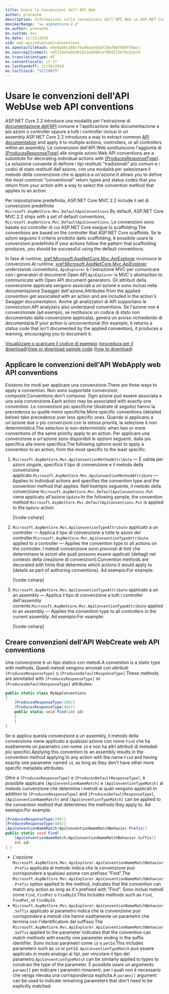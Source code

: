 ```yaml
---
title: Usare le convenzioni dell'API Web
author: pranavkm
description: Informazioni sulle convenzioni dell'API Web in ASP.NET Core.
monikerRange: '>= aspnetcore-2.2'
ms.author: pranavkm
ms.custom: mvc
ms.date: 11/13/2018
uid: web-api/advanced/conventions
ms.openlocfilehash: ede9a46c160cf6a49aa93da710af0bf0b8f59acc
ms.sourcegitcommit: c4572be5ebb301013a5698caf9b5572b76cb2e34
ms.translationtype: HT
ms.contentlocale: it-IT
ms.lasthandoff: 11/30/2018
ms.locfileid: "52710075"
---
```

# <a name="use-web-api-conventions"></a><span data-ttu-id="33620-103">Usare le convenzioni dell'API Web</span><span class="sxs-lookup"><span data-stu-id="33620-103">Use web API conventions</span></span>

<span data-ttu-id="33620-104">ASP.NET Core 2.2 introduce una modalità per l'estrazione di [documentazione dell'API](xref:tutorials/web-api-help-pages-using-swagger) comune e l'applicazione della documentazione a più azioni o controller oppure a tutti i controller inclusi in un assembly.</span><span class="sxs-lookup"><span data-stu-id="33620-104">ASP.NET Core 2.2 introduces a way to extract common [API documentation](xref:tutorials/web-api-help-pages-using-swagger) and apply it to multiple actions, controllers, or all controllers within an assembly.</span></span> <span data-ttu-id="33620-105">Le convenzioni dell'API Web sostituiscono l'aggiunta di [[ProducesResponseType]](xref:Microsoft.AspNetCore.Mvc.ProducesResponseTypeAttribute) alle singole azioni.</span><span class="sxs-lookup"><span data-stu-id="33620-105">Web API conventions are a substitute for decorating individual actions with [[ProducesResponseType]](xref:Microsoft.AspNetCore.Mvc.ProducesResponseTypeAttribute).</span></span> <span data-ttu-id="33620-106">La soluzione consente di definire i tipi restituiti "tradizionali" più comuni e i codici di stato restituiti dall'azione, con una modalità per selezionare il metodo della convenzione che si applica a un'azione.</span><span class="sxs-lookup"><span data-stu-id="33620-106">It allows you to define the most common "conventional" return types and status codes that you return from your action with a way to select the convention method that applies to an action.</span></span>

<span data-ttu-id="33620-107">Per impostazione predefinita, ASP.NET Core MVC 2.2 include il set di convenzioni predefinite `Microsoft.AspNetCore.Mvc.DefaultApiConventions`.</span><span class="sxs-lookup"><span data-stu-id="33620-107">By default, ASP.NET Core MVC 2.2 ships with a set of default conventions, `Microsoft.AspNetCore.Mvc.DefaultApiConventions`.</span></span> <span data-ttu-id="33620-108">Le convenzioni sono basate sul controller di cui ASP.NET Core esegue lo scaffolding.</span><span class="sxs-lookup"><span data-stu-id="33620-108">The conventions are based on the controller that ASP.NET Core scaffolds.</span></span> <span data-ttu-id="33620-109">Se le azioni seguono il criterio prodotto dallo scaffolding, è possibile usare le convenzioni predefinite.</span><span class="sxs-lookup"><span data-stu-id="33620-109">If your actions follow the pattern that scaffolding produces, you should be successful using the default conventions.</span></span>

<span data-ttu-id="33620-110">In fase di runtime, <xref:Microsoft.AspNetCore.Mvc.ApiExplorer> riconosce le convenzioni.</span><span class="sxs-lookup"><span data-stu-id="33620-110">At runtime, <xref:Microsoft.AspNetCore.Mvc.ApiExplorer> understands conventions.</span></span> <span data-ttu-id="33620-111">`ApiExplorer` è l'astrazione MVC per comunicare con i generatori di documenti Open API.</span><span class="sxs-lookup"><span data-stu-id="33620-111">`ApiExplorer` is MVC's abstraction to communicate with Open API document generators.</span></span> <span data-ttu-id="33620-112">Gli attributi della convenzione applicata vengono associati a un'azione e sono inclusi nella documentazione Swagger dell'azione.</span><span class="sxs-lookup"><span data-stu-id="33620-112">Attributes from the applied convention get associated with an action and are included in the action's Swagger documentation.</span></span> <span data-ttu-id="33620-113">Anche gli analizzatori di API supportano le convenzioni.</span><span class="sxs-lookup"><span data-stu-id="33620-113">API analyzers also understand conventions.</span></span> <span data-ttu-id="33620-114">Se l'azione non è convenzionale (ad esempio, se restituisce un codice di stato non documentato dalla convenzione applicata), genera un avviso richiedendo di documentarla.</span><span class="sxs-lookup"><span data-stu-id="33620-114">If your action is unconventional (for example, it returns a status code that isn't documented by the applied convention), it produces a warning, encouraging you to document it.</span></span>

<span data-ttu-id="33620-115">[Visualizzare o scaricare il codice di esempio](https://github.com/aspnet/Docs/tree/master/aspnetcore/web-api/advanced/conventions/sample) ([procedura per il download](xref:index#how-to-download-a-sample))</span><span class="sxs-lookup"><span data-stu-id="33620-115">[View or download sample code](https://github.com/aspnet/Docs/tree/master/aspnetcore/web-api/advanced/conventions/sample) ([how to download](xref:index#how-to-download-a-sample))</span></span>

## <a name="apply-web-api-conventions"></a><span data-ttu-id="33620-116">Applicare le convenzioni dell'API Web</span><span class="sxs-lookup"><span data-stu-id="33620-116">Apply web API conventions</span></span>

<span data-ttu-id="33620-117">Esistono tre modi per applicare una convenzione.</span><span class="sxs-lookup"><span data-stu-id="33620-117">There are three ways to apply a convention.</span></span> <span data-ttu-id="33620-118">Non sono supportate convenzioni composte.</span><span class="sxs-lookup"><span data-stu-id="33620-118">Conventions don't compose.</span></span> <span data-ttu-id="33620-119">Ogni azione può essere associata a una sola convenzione.</span><span class="sxs-lookup"><span data-stu-id="33620-119">Each action may be associated with exactly one convention.</span></span> <span data-ttu-id="33620-120">Le convenzioni più specifiche (illustrate di seguito) hanno la precedenza su quelle meno specifiche.</span><span class="sxs-lookup"><span data-stu-id="33620-120">More specific conventions (detailed below) take precedence over less specific ones.</span></span> <span data-ttu-id="33620-121">Quando si applicano a un'azione due o più convenzioni con la stessa priorità, la selezione è non deterministica.</span><span class="sxs-lookup"><span data-stu-id="33620-121">The selection is non-deterministic when two or more conventions of the same priority apply to an action.</span></span> <span data-ttu-id="33620-122">Per applicare una convenzione a un'azione sono disponibili le opzioni seguenti, dalla più specifica alla meno specifica:</span><span class="sxs-lookup"><span data-stu-id="33620-122">The following options exist to apply a convention to an action, from the most specific to the least specific:</span></span>

1. <span data-ttu-id="33620-123">`Microsoft.AspNetCore.Mvc.ApiConventionMethodAttribute` &mdash; È valida per azioni singole, specifica il tipo di convenzione e il metodo della convenzione applicato.</span><span class="sxs-lookup"><span data-stu-id="33620-123">`Microsoft.AspNetCore.Mvc.ApiConventionMethodAttribute` &mdash; Applies to individual actions and specifies the convention type and the convention method that applies.</span></span> <span data-ttu-id="33620-124">Nell'esempio seguente, il metodo della convenzione `Microsoft.AspNetCore.Mvc.DefaultApiConventions.Put` viene applicato all'azione `Update`:</span><span class="sxs-lookup"><span data-stu-id="33620-124">In the following sample, the convention method `Microsoft.AspNetCore.Mvc.DefaultApiConventions.Put` is applied to the `Update` action:</span></span>

    [!code-csharp[](conventions/sample/Controllers/ContactsConventionController.cs?name=apiconventionmethod&highlight=2-3)]

1. <span data-ttu-id="33620-125">`Microsoft.AspNetCore.Mvc.ApiConventionTypeAttribute` applicato a un controller &mdash; Applica il tipo di convenzione a tutte le azioni del controller.</span><span class="sxs-lookup"><span data-stu-id="33620-125">`Microsoft.AspNetCore.Mvc.ApiConventionTypeAttribute` applied to a controller &mdash; Applies the convention type to all actions on the controller.</span></span> <span data-ttu-id="33620-126">I metodi convenzione sono provvisti di hint che determinano le azioni alle quali possono essere applicati (dettagli nel contesto della creazione di convenzioni).</span><span class="sxs-lookup"><span data-stu-id="33620-126">Convention methods are decorated with hints that determine which actions it would apply to (details as part of authoring conventions).</span></span> <span data-ttu-id="33620-127">Ad esempio:</span><span class="sxs-lookup"><span data-stu-id="33620-127">For example:</span></span>

    [!code-csharp[](conventions/sample/Controllers/ContactsConventionController.cs?name=apiconventiontypeattribute)]

1. <span data-ttu-id="33620-128">`Microsoft.AspNetCore.Mvc.ApiConventionTypeAttribute` applicato a un an assembly &mdash; Applica il tipo di convenzione a tutti i controller dell'assembly corrente.</span><span class="sxs-lookup"><span data-stu-id="33620-128">`Microsoft.AspNetCore.Mvc.ApiConventionTypeAttribute` applied to an assembly &mdash; Applies the convention type to all controllers in the current assembly.</span></span> <span data-ttu-id="33620-129">Ad esempio:</span><span class="sxs-lookup"><span data-stu-id="33620-129">For example:</span></span>

    [!code-csharp[](conventions/sample/Startup.cs?name=apiconventiontypeattribute)]

## <a name="create-web-api-conventions"></a><span data-ttu-id="33620-130">Creare convenzioni dell'API Web</span><span class="sxs-lookup"><span data-stu-id="33620-130">Create web API conventions</span></span>

<span data-ttu-id="33620-131">Una convenzione è un tipo statico con metodi.</span><span class="sxs-lookup"><span data-stu-id="33620-131">A convention is a static type with methods.</span></span> <span data-ttu-id="33620-132">Questi metodi vengono annotati con attributi `[ProducesResponseType]` o `[ProducesDefaultResponseType]`.</span><span class="sxs-lookup"><span data-stu-id="33620-132">These methods are annotated with `[ProducesResponseType]` or `[ProducesDefaultResponseType]` attributes.</span></span>

```csharp
public static class MyAppConventions
{
    [ProducesResponseType(200)]
    [ProducesResponseType(404)]
    public static void Find(int id)
    {
    }
}
```

<span data-ttu-id="33620-133">Se si applica questa convenzione a un assembly, il metodo della convenzione viene applicato a qualsiasi azione con nome `Find` che ha esattamente un parametro con nome `id` e non ha altri attributi di metadati più specifici.</span><span class="sxs-lookup"><span data-stu-id="33620-133">Applying this convention to an assembly results in the convention method applying to any action with the name `Find` and having exactly one parameter named `id`, as long as they don't have other more specific metadata attributes.</span></span>

<span data-ttu-id="33620-134">Oltre a `[ProducesResponseType]` e `[ProducesDefaultResponseType]`, è possibile applicare `[ApiConventionNameMatch]` e `[ApiConventionTypeMatch]` al metodo convenzione che determina i metodi ai quali vengono applicati.</span><span class="sxs-lookup"><span data-stu-id="33620-134">In addition to `[ProducesResponseType]` and `[ProducesDefaultResponseType]`, `[ApiConventionNameMatch]` and `[ApiConventionTypeMatch]` can be applied to the convention method that determines the methods they apply to.</span></span> <span data-ttu-id="33620-135">Ad esempio:</span><span class="sxs-lookup"><span data-stu-id="33620-135">For example:</span></span>

```csharp
[ProducesResponseType(200)]
[ProducesResponseType(404)]
[ApiConventionNameMatch(ApiConventionNameMatchBehavior.Prefix)]
public static void Find(
    [ApiConventionNameMatch(ApiConventionNameMatchBehavior.Suffix)]
    int id)
{ }
```

* <span data-ttu-id="33620-136">L'opzione `Microsoft.AspNetCore.Mvc.ApiExplorer.ApiConventionNameMatchBehavior.Prefix` applicata al metodo indica che la convenzione può corrispondere a qualsiasi azione con prefisso "Find".</span><span class="sxs-lookup"><span data-stu-id="33620-136">The `Microsoft.AspNetCore.Mvc.ApiExplorer.ApiConventionNameMatchBehavior.Prefix` option applied to the method, indicates that the convention can match any action as long as it's prefixed with "Find".</span></span> <span data-ttu-id="33620-137">Sono inclusi metodi come `Find`, `FindPet` o `FindById`.</span><span class="sxs-lookup"><span data-stu-id="33620-137">This includes methods such as `Find`, `FindPet`, or `FindById`.</span></span>
* <span data-ttu-id="33620-138">`Microsoft.AspNetCore.Mvc.ApiExplorer.ApiConventionNameMatchBehavior.Suffix` applicato al parametro indica che la convenzione può corrispondere a metodi che hanno esattamente un parametro che termina con l'identificatore del suffisso.</span><span class="sxs-lookup"><span data-stu-id="33620-138">The `Microsoft.AspNetCore.Mvc.ApiExplorer.ApiConventionNameMatchBehavior.Suffix` applied to the parameter indicates that the convention can match methods with exactly one parameter ending in the suffix identifier.</span></span> <span data-ttu-id="33620-139">Sono inclusi parametri come `id` o `petId`.</span><span class="sxs-lookup"><span data-stu-id="33620-139">This includes parameters such as `id` or `petId`.</span></span> <span data-ttu-id="33620-140">`ApiConventionTypeMatch` può essere applicato in modo analogo ai tipi, per vincolare il tipo del parametro.</span><span class="sxs-lookup"><span data-stu-id="33620-140">`ApiConventionTypeMatch` can be similarly applied to types to constrain the type of the parameter.</span></span> <span data-ttu-id="33620-141">È possibile usare un argomento `params[]` per indicare i parametri rimanenti, per i quali non è necessario che venga rilevata una corrispondenza esplicita.</span><span class="sxs-lookup"><span data-stu-id="33620-141">A `params[]` argument can be used to indicate remaining parameters that don't need to be explicitly matched.</span></span>
